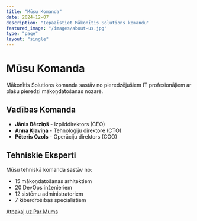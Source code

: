 ```yaml
---
title: "Mūsu Komanda"
date: 2024-12-07
description: "Iepazīstiet Mākonītis Solutions komandu"
featured_image: "/images/about-us.jpg"
type: "page"
layout: "single"
---
```


# Mūsu Komanda

Mākonītis Solutions komanda sastāv no pieredzējušiem IT profesionāļiem ar plašu pieredzi mākoņdatošanas nozarē.

## Vadības Komanda

- **Jānis Bērziņš** - Izpilddirektors (CEO)
- **Anna Kļaviņa** - Tehnoloģiju direktore (CTO)
- **Pēteris Ozols** - Operāciju direktors (COO)

## Tehniskie Eksperti

Mūsu tehniskā komanda sastāv no:
- 15 mākoņdatošanas arhitektiem
- 20 DevOps inženieriem
- 12 sistēmu administratoriem
- 7 kiberdrošības speciālistiem

[Atpakaļ uz Par Mums](/about/)
